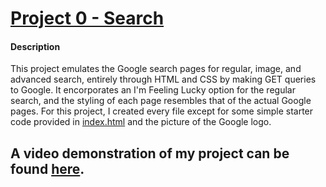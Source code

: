 # [Project 0 - Search](https://cs50.harvard.edu/web/2020/projects/0/search/)

#### Description
This project emulates the Google search pages for regular, image, and advanced search, entirely through HTML and CSS by making GET queries to Google.  It encorporates an I'm Feeling Lucky option for the regular search, and the styling of each page resembles that of the actual Google pages.  For this project, I created every file except for some simple starter code provided in [index.html](index.html) and the picture of the Google logo.

## A video demonstration of my project can be found [here](https://youtu.be/iLfOyNap1KU).
